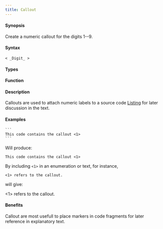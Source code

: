 ```yaml
---
title: Callout
---
```


#### Synopsis

Create a numeric callout for the digits 1--9.

#### Syntax

```
< _Digit_ >
```

#### Types

#### Function

#### Description

Callouts are used to attach numeric labels to a source code [Listing](/docs//Tutor/Markup/InlineMarkup/Listing) for later discussion in the text.

#### Examples

``````
```
This code contains the callout <1> 
```
``````

Will produce:
```
This code contains the callout <1>
```

By including `<1>` in an enumeration or text, for instance, 

`<1> refers to the callout.` 

will give:

<1> refers to the callout.

#### Benefits

Callout are most usefull to place markers in code fragments for later reference in explanatory text.



